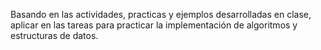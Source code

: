 Basando en las actividades, practicas y ejemplos desarrolladas en clase, aplicar en las tareas para practicar la implementación de algoritmos y estructuras de datos. 
